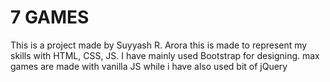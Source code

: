 # 7 GAMES
 This is a project made by Suyyash R. Arora this is made to represent my skills with HTML, CSS, JS. I have mainly used Bootstrap for designing. max games are made with vanilla JS while i have also used bit of jQuery
